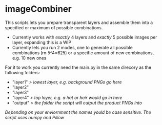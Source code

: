 # imageCombiner
This scripts lets you prepare transparent layers and assemble them into a specified or maximum of possible combinations.

 - Currently works with *exactly* 4 layers and *exactly* 5 possible images per layer, expanding this is a WIP
 - Currently lets you run 2 modes, one to generate all possible combinations (rn 5^4=625) or a specific amount of new combinations, e.g. 10 new ones

For it to work you currently need the main.py in the same direcory as the following folders:
 - "layer1"  *> lowest layer, e.g. background PNGs go here*
 - "layer2"
- "layer3"
- "layer4"  *> top layer, e.g. a hat or hair would go in here*
- "output" *> the folder the script will output the product PNGs into*

*Depending on your enviornment the names yould be case sensitive. The script uses numpy and Pillow*
